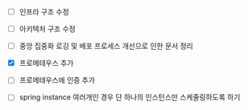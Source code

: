 - [ ] 인프라 구조 수정
- [ ] 아키텍처 구조 수정
- [ ] 중앙 집중화 로깅 및 배포 프로세스 개선으로 인한 문서 정리
- [x] 프로메테우스 추가
- [ ] 프로메테우스에 인증 추가
- [ ] spring instance 여러개인 경우 단 하나의 인스턴스만 스케줄링하도록 하기






